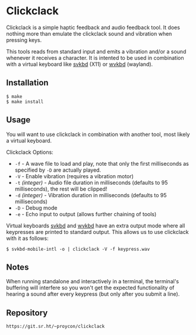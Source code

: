 Clickclack
=================================

Clickclack is a simple haptic feedback and audio feedback tool. It does
nothing more than emulate the clickclack sound and vibration when pressing keys.

This tools  reads from standard input and emits a vibration and/or a sound whenever it receives a character.  It is
intented to be used in combination with a virtual keyboard like [svkbd](https://tools.suckless.org/x/svkbd/) (X11) or
[wvkbd](https://github.com/jjsullivan5196/wvkbd) (wayland).

Installation
------------

	$ make
	$ make install

Usage
-----

You will want to use clickclack in combination with another tool, most likely a virtual keyboard.

Clickclack Options:

* ``-f`` - A wave file to load and play, note that only the first milliseconds as specified by ``-D`` are actually
	played.
* ``-V`` - Enable vibration (requires a vibration motor)
* ``-t`` *(integer)* - Audio file duration in milliseconds (defaults to 95 milliseconds), the rest will be clipped!
* ``-d`` *(integer)* - Vibration duration in milliseconds (defaults to 95 milliseconds)
* ``-D`` - Debug mode
* ``-e`` - Echo input to output (allows further chaining of tools)

Virtual keyboards [svkbd](https://tools.suckless.org/x/svkbd/) and [wvkbd](https://github.com/jjsullivan5196/wvkbd) have an extra output mode where all keypresses are printed to standard output. This allows us
to use clickclack with it as follows:

	$ svkbd-mobile-intl -o | clickclack -V -f keypress.wav

Notes
---------

When running standalone and interactively in a terminal, the terminal's buffering will interfere so you won't get the
expected functionality of hearing a sound after every keypress (but only after you submit a line).

Repository
----------

	https://git.sr.ht/~proycon/clickclack
